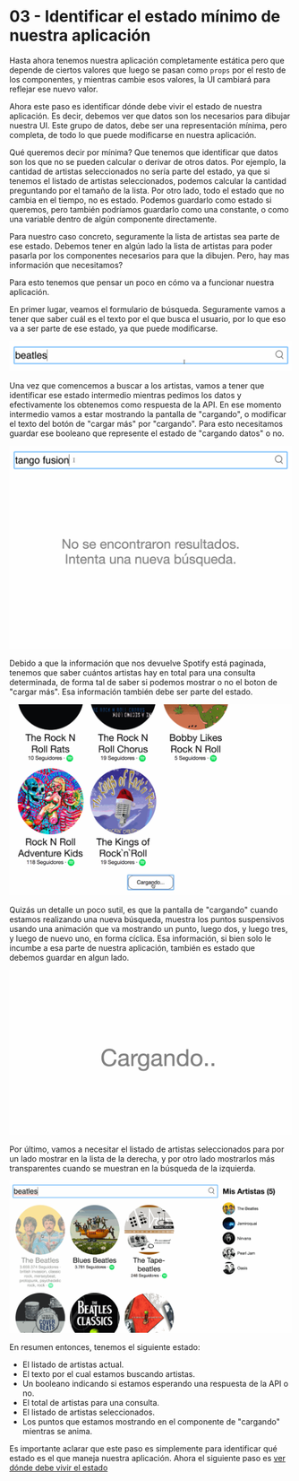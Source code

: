 # 03 - Identificar el estado mínimo de nuestra aplicación

Hasta ahora tenemos nuestra aplicación completamente estática pero que depende de ciertos valores que luego se pasan como `props` por el resto de los componentes, y mientras cambie esos valores, la UI cambiará para reflejar ese nuevo valor.

Ahora este paso es identificar dónde debe vivir el estado de nuestra aplicación. Es decir, debemos ver que datos son los necesarios para dibujar nuestra UI. Este grupo de datos, debe ser una representación mínima, pero completa, de todo lo que puede modificarse en nuestra aplicación.

Qué queremos decir por mínima? Que tenemos que identificar que datos son los que no se pueden calcular o derivar de otros datos. Por ejemplo, la cantidad de artistas seleccionados no sería parte del estado, ya que si tenemos el listado de artistas seleccionados, podemos calcular la cantidad preguntando por el tamaño de la lista. Por otro lado, todo el estado que no cambia en el tiempo, no es estado. Podemos guardarlo como estado si queremos, pero también podríamos guardarlo como una constante, o como una variable dentro de algún componente directamente.

Para nuestro caso concreto, seguramente la lista de artistas sea parte de ese estado. Debemos tener en algún lado la lista de artistas para poder pasarla por los componentes necesarios para que la dibujen. Pero, hay mas información que necesitamos?

Para esto tenemos que pensar un poco en cómo va a funcionar nuestra aplicación.

En primer lugar, veamos el formulario de búsqueda. Seguramente vamos a tener que saber cuál es el texto por el que busca el usuario, por lo que eso va a ser parte de ese estado, ya que puede modificarse.

![Formulario de búsqueda](../assets/03-01.gif)

Una vez que comencemos a buscar a los artistas, vamos a tener que identificar ese estado intermedio mientras pedimos los datos y efectivamente los obtenemos como respuesta de la API. En ese momento intermedio vamos a estar mostrando la pantalla de "cargando", o modificar el texto del botón de "cargar más" por "cargando". Para esto necesitamos guardar ese booleano que represente el estado de "cargando datos" o no.

![Búsqueda nueva y cargando](../assets/03-02.gif)

Debido a que la información que nos devuelve Spotify está paginada, tenemos que saber cuántos artistas hay en total para una consulta determinada, de forma tal de saber si podemos mostrar o no el boton de "cargar más". Esa información también debe ser parte del estado.

![Cargar más](../assets/03-03.gif)

Quizás un detalle un poco sutil, es que la pantalla de "cargando" cuando estamos realizando una nueva búsqueda, muestra los puntos suspensivos usando una animación que va mostrando un punto, luego dos, y luego tres, y luego de nuevo uno, en forma cíclica. Esa información, si bien solo le incumbe a esa parte de nuestra aplicación, también es estado que debemos guardar en algun lado.

![Cargando](../assets/03-04.gif)

Por último, vamos a necesitar el listado de artistas seleccionados para por un lado mostrar en la lista de la derecha, y por otro lado mostrarlos más transparentes cuando se muestran en la búsqueda de la izquierda.

![Selección de artistas](../assets/03-05.gif)

En resumen entonces, tenemos el siguiente estado:

* El listado de artistas actual.
* El texto por el cual estamos buscando artistas.
* Un booleano indicando si estamos esperando una respuesta de la API o no.
* El total de artistas para una consulta.
* El listado de artistas seleccionados.
* Los puntos que estamos mostrando en el componente de "cargando" mientras se anima.

Es importante aclarar que este paso es simplemente para identificar qué estado es el que maneja nuestra aplicación. Ahora el siguiente paso es [ver dónde debe vivir el estado](./04-donde-debe-vivir-el-estado.md)